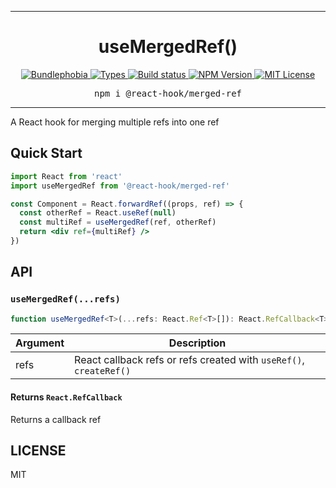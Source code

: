 <hr>
<div align="center">
  <h1 align="center">
    useMergedRef()
  </h1>
</div>

<p align="center">
  <a href="https://bundlephobia.com/result?p=@react-hook/merged-ref">
    <img alt="Bundlephobia" src="https://img.shields.io/bundlephobia/minzip/@react-hook/merged-ref?style=for-the-badge&labelColor=24292e">
  </a>
  <a aria-label="Types" href="https://www.npmjs.com/package/@react-hook/merged-ref">
    <img alt="Types" src="https://img.shields.io/npm/types/@react-hook/merged-ref?style=for-the-badge&labelColor=24292e">
  </a>
  <a aria-label="Build status" href="https://travis-ci.com/jaredLunde/react-hook">
    <img alt="Build status" src="https://img.shields.io/travis/com/jaredLunde/react-hook?style=for-the-badge&labelColor=24292e">
  </a>
  <a aria-label="NPM version" href="https://www.npmjs.com/package/@react-hook/merged-ref">
    <img alt="NPM Version" src="https://img.shields.io/npm/v/@react-hook/merged-ref?style=for-the-badge&labelColor=24292e">
  </a>
  <a aria-label="License" href="https://jaredlunde.mit-license.org/">
    <img alt="MIT License" src="https://img.shields.io/npm/l/@react-hook/merged-ref?style=for-the-badge&labelColor=24292e">
  </a>
</p>

<pre align="center">npm i @react-hook/merged-ref</pre>
<hr>

A React hook for merging multiple refs into one ref

## Quick Start

```jsx harmony
import React from 'react'
import useMergedRef from '@react-hook/merged-ref'

const Component = React.forwardRef((props, ref) => {
  const otherRef = React.useRef(null)
  const multiRef = useMergedRef(ref, otherRef)
  return <div ref={multiRef} />
})
```

## API

### `useMergedRef(...refs)`

```ts
function useMergedRef<T>(...refs: React.Ref<T>[]): React.RefCallback<T>
```

| Argument | Description                                                        |
| -------- | ------------------------------------------------------------------ |
| refs     | React callback refs or refs created with `useRef()`, `createRef()` |

#### Returns `React.RefCallback`

Returns a callback ref

## LICENSE

MIT
